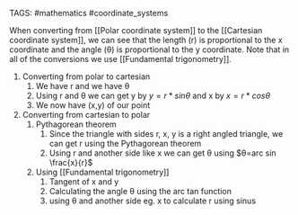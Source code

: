 TAGS: #mathematics #coordinate_systems 

When converting from [[Polar coordinate system]] to the [[Cartesian coordinate system]], we can see that the length (r) is proportional to the x coordinate and the angle (θ) is proportional to the y coordinate.  Note that in all of the conversions we use [[Fundamental trigonometry]]. 

1. Converting from polar to cartesian
	1. We have r and we have θ
	2. Using r and θ we can get y by $y=r*sinθ$ and x by $x=r*cosθ$
	3. We now have (x,y) of our point
2. Converting from cartesian to polar
	1. Pythagorean theorem
		1. Since the triangle with sides r, x, y is a right angled triangle, we can get r using the Pythagorean theorem
		2. Using r and another side like x we can get θ using $θ=arc sin \frac{x}{r}$ 
	2. Using [[Fundamental trigonometry]]
		1. Tangent of x and y
		2. Calculating the angle θ using the arc tan function
		3. using θ and another side eg. x to calculate r using sinus
